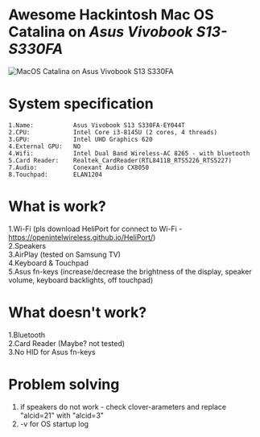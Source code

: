 # Awesome Hackintosh Mac OS Catalina on ***Asus Vivobook S13-S330FA***
![MacOS Catalina on Asus Vivobook S13 S330FA](https://github.com/parinovK/MacOS-Catalina_Vivobook-S13_S330FA_Clover/blob/main/MacOS_Catalina.png)
# System specification

    1.Name:           Asus Vivobook S13 S330FA-EY044T
    2.CPU:            Intel Core i3-8145U (2 cores, 4 threads)
    3.GPU:            Intel UHD Graphics 620
    4.External GPU:   NO
    4.Wifi:           Intel Dual Band Wireless-AC 8265 - with bluetooth 
    5.Card Reader:    Realtek_CardReader(RTL8411B_RTS5226_RTS5227)
    7.Audio:          Conexant Audio CX8050
    8.Touchpad:       ELAN1204

# What is work?
1.Wi-Fi (pls download HeliPort for connect to Wi-Fi - https://openintelwireless.github.io/HeliPort/)  
2.Speakers  
3.AirPlay (tested on Samsung TV)  
4.Keyboard & Touchpad  
5.Asus fn-keys (increase/decrease the brightness of the display, speaker volume, keyboard backlights, off touchpad)

# What doesn't work?
1.Bluetooth  
2.Card Reader (Maybe? not tested)  
3.No HID for Asus fn-keys 

# Problem solving
1) if speakers do not work - check clover-arameters and replace "alcid=21" with "alcid=3"  
2) -v for OS startup log
